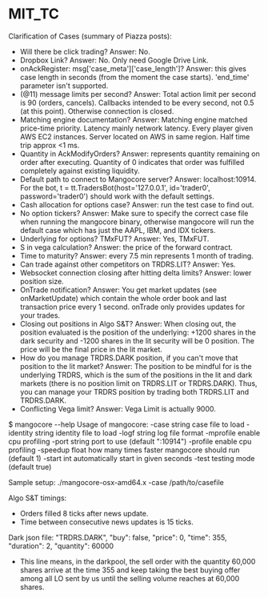 # MIT_TC

Clarification of Cases (summary of Piazza posts):
- Will there be click trading?
    Answer: No. 
- Dropbox Link?
    Answer: No. Only need Google Drive Link.
- onAckRegister: msg['case_meta']['case_length']?
    Answer: this gives case length in seconds (from the moment the case starts). 'end_time' parameter isn't supported.
- (@11) message limits per second?
    Answer: Total action limit per second is 90 (orders, cancels). Callbacks intended to be every second, not 0.5 (at this point). Otherwise connection is closed.
- Matching engine documentation?
    Answer: Matching engine matched price-time priority. Latency mainly network latency. Every player given AWS EC2 instances. Server located on AWS in same region. Half time trip approx <1 ms.
- Quantity in AckModifyOrders?
    Answer: represents quantity remaining on order after executing. Quantity of 0 indicates that order was fulfilled completely against existing liquidity. 
- Default path to connect to Mangocore server? 
    Answer: localhost:10914. For the bot, 
                t = tt.TradersBot(host='127.0.0.1', id='trader0', password='trader0')
            should work with the default settings.
- Cash allocation for options case?
    Answer: run the test case to find out. 
- No option tickers?
    Answer: Make sure to specify the correct case file when running the mangocore binary, otherwise mangocore will run the default case which has just the AAPL, IBM, and IDX tickers. 
- Underlying for options? TMxFUT? 
    Answer: Yes, TMxFUT.
- S in vega calculation?
    Answer: the price of the forward contract.
- Time to maturity?
    Answer: every 7.5 min represents 1 month of trading.
- Can trade against other competitors on TRDRS.LIT?
    Answer: Yes.
- Websocket connection closing after hitting delta limits?
    Answer: lower position size.
- OnTrade notification?
    Answer: You get market updates (see onMarketUpdate) which contain the whole order book and last transaction price every 1 second. onTrade only provides updates for your trades.
- Closing out positions in Algo S&T?
    Answer: When closing out, the position evaluated is the position of the underlying: +1200 shares in the dark security and -1200 shares in the lit security will be 0 position. The price will be the final price in the lit market.
- How do you manage TRDRS.DARK position, if you can't move that position to the lit market?
    Answer: The position to be mindful for is the underlying TRDRS, which is the sum of the positions in the lit and dark markets (there is no position limit on TRDRS.LIT or TRDRS.DARK). Thus, you can manage your TRDRS position by trading both TRDRS.LIT and TRDRS.DARK.
- Conflicting Vega limit?
    Answer: Vega Limit is actually 9000.


$ mangocore --help
Usage of mangocore:
  -case string
    	case file to load
  -identity string
    	identity file to load
  -logf string
    	log file format
  -mprofile
    	enable cpu profiling
  -port string
    	port to use (default ":10914")
  -profile
    	enable cpu profiling
  -speedup float
    	how many times faster mangocore should run (default 1)
  -start int
    	automatically start in given seconds
  -test
    	testing mode (default true)
      
Sample setup: 
./mangocore-osx-amd64.x -case /path/to/casefile

Algo S&T timings:
- Orders filled 8 ticks after news update.
- Time between consecutive news updates is 15 ticks. 

Dark json file:
"TRDRS.DARK", "buy": false, "price": 0, "time": 355, "duration": 2, "quantity": 60000
- This line means, in the darkpool, the sell order with the quantity 60,000 shares arrive at the time 355 and keep taking the best buying offer among all LO sent by us until the selling volume reaches at 60,000 shares.

